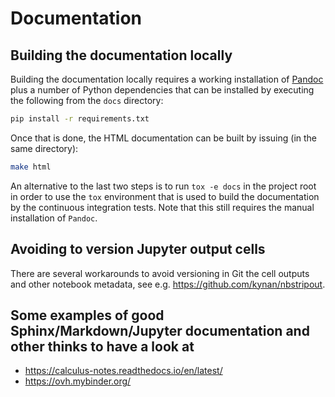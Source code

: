 

# Documentation

## Building the documentation locally

Building the documentation locally requires a working installation of [Pandoc](https://pandoc.org/installing.html)
plus a number of Python dependencies that can be installed by executing the following from the `docs` directory:
```bash
pip install -r requirements.txt
```

Once that is done, the HTML documentation can be built by issuing (in the same directory):
```bash
make html
```

An alternative to the last two steps is to run `tox -e docs` in the project root in order to use the `tox` environment
that is used to build the documentation by the continuous integration tests. Note that this still requires the manual
installation of `Pandoc`.

## Avoiding to version Jupyter output cells
There are several workarounds to avoid versioning in Git the cell outputs and other notebook metadata, see e.g.
<https://github.com/kynan/nbstripout>.


## Some examples of good Sphinx/Markdown/Jupyter documentation and other thinks to have a look at

* https://calculus-notes.readthedocs.io/en/latest/ 
* https://ovh.mybinder.org/